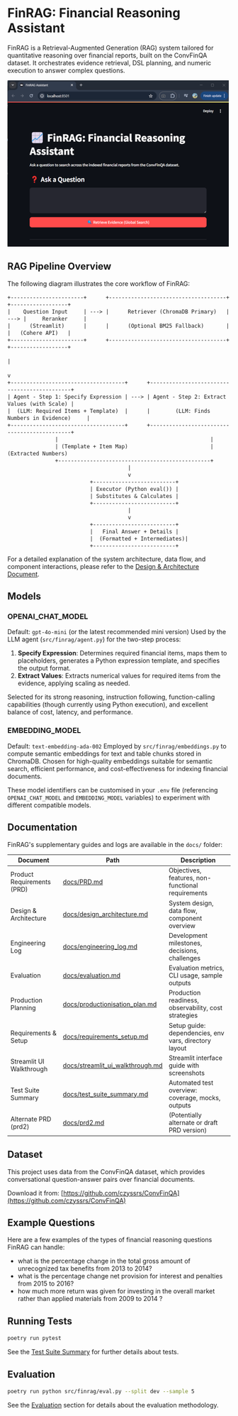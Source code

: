 # FinRAG: Financial Reasoning Assistant

FinRAG is a Retrieval-Augmented Generation (RAG) system tailored for quantitative reasoning over financial reports, built on the ConvFinQA dataset. It orchestrates evidence retrieval, DSL planning, and numeric execution to answer complex questions.

![Landing Page](docs/screenshots/landing_page_small.png)

## RAG Pipeline Overview

The following diagram illustrates the core workflow of FinRAG:

```
+-----------------------+      +-------------------------------------+      +------------------+
|    Question Input     | ---> |      Retriever (ChromaDB Primary)   | ---> |     Reranker     |
|      (Streamlit)      |      |      (Optional BM25 Fallback)       |      |   (Cohere API)   |
+-----------------------+      +-------------------------------------+      +------------------+
                                                                                     |
                                                                                     v
+------------------------------------+      +---------------------------------------------+
| Agent - Step 1: Specify Expression | ---> | Agent - Step 2: Extract Values (with Scale) |
|  (LLM: Required Items + Template)  |      |        (LLM: Finds Numbers in Evidence)     |
+------------------------------------+      +---------------------------------------------+
               |                                                |                      
               | (Template + Item Map)                          | (Extracted Numbers)  
               +------------------------------------------------+                      
                                      |
                                      v                      
                          +--------------------------+                     
                          | Executor (Python eval()) |                     
                          | Substitutes & Calculates |                     
                          +--------------------------+                     
                                      |
                                      v                      
                          +--------------------------+                     
                          |   Final Answer + Details |
                          |  (Formatted + Intermediates)|                     
                          +--------------------------+                     
```

For a detailed explanation of the system architecture, data flow, and component interactions, please refer to the [Design & Architecture Document](docs/design_architecture.md).

## Models

### OPENAI_CHAT_MODEL

Default: `gpt-4o-mini` (or the latest recommended mini version)
Used by the LLM agent (`src/finrag/agent.py`) for the two-step process:
1.  **Specify Expression**: Determines required financial items, maps them to placeholders, generates a Python expression template, and specifies the output format.
2.  **Extract Values**: Extracts numerical values for required items from the evidence, applying scaling as needed.

Selected for its strong reasoning, instruction following, function-calling capabilities (though currently using Python execution), and excellent balance of cost, latency, and performance.

### EMBEDDING_MODEL

Default: `text-embedding-ada-002`
Employed by `src/finrag/embeddings.py` to compute semantic embeddings for text and table chunks stored in ChromaDB. Chosen for high-quality embeddings suitable for semantic search, efficient performance, and cost-effectiveness for indexing financial documents.

These model identifiers can be customised in your `.env` file (referencing `OPENAI_CHAT_MODEL` and `EMBEDDING_MODEL` variables) to experiment with different compatible models.

## Documentation
FinRAG's supplementary guides and logs are available in the `docs/` folder:

| Document                   | Path                                    | Description                                           |
|----------------------------|-----------------------------------------|-------------------------------------------------------|
| Product Requirements (PRD) | [docs/PRD.md](docs/PRD.md)              | Objectives, features, non-functional requirements     |
| Design & Architecture      | [docs/design_architecture.md](docs/design_architecture.md) | System design, data flow, component overview          |
| Engineering Log            | [docs/engineering_log.md](docs/engineering_log.md)         | Development milestones, decisions, challenges         |
| Evaluation                 | [docs/evaluation.md](docs/evaluation.md)                   | Evaluation metrics, CLI usage, sample outputs         |
| Production Planning        | [docs/productionisation_plan.md](docs/productionisation_plan.md) | Production readiness, observability, cost strategies  |
| Requirements & Setup       | [docs/requirements_setup.md](docs/requirements_setup.md)   | Setup guide: dependencies, env vars, directory layout |
| Streamlit UI Walkthrough   | [docs/streamlit_ui_walkthrough.md](docs/streamlit_ui_walkthrough.md) | Streamlit interface guide with screenshots            |
| Test Suite Summary         | [docs/test_suite_summary.md](docs/test_suite_summary.md)   | Automated test overview: coverage, mocks, outputs     |
| Alternate PRD (prd2)       | [docs/prd2.md](docs/prd2.md)                 | (Potentially alternate or draft PRD version)          |


## Dataset
This project uses data from the ConvFinQA dataset, which provides conversational question-answer pairs over financial documents.

Download it from: [https://github.com/czyssrs/ConvFinQA](https://github.com/czyssrs/ConvFinQA)

## Example Questions

Here are a few examples of the types of financial reasoning questions FinRAG can handle:

- what is the percentage change in the total gross amount of unrecognized tax benefits from 2013 to 2014?
- what is the percentage change net provision for interest and penalties from 2015 to 2016?
- how much more return was given for investing in the overall market rather than applied materials from 2009 to 2014 ?

## Running Tests

```bash
poetry run pytest
```
See the [Test Suite Summary](docs/test_suite_summary.md) for further details about tests.

## Evaluation

```bash
poetry run python src/finrag/eval.py --split dev --sample 5
```
See the [Evaluation](docs/evaluation.md) section for details about the evaluation methodology.
